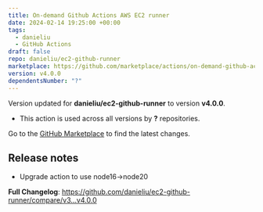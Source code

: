 ```yaml
---
title: On-demand Github Actions AWS EC2 runner
date: 2024-02-14 19:25:00 +00:00
tags:
  - danieliu
  - GitHub Actions
draft: false
repo: danieliu/ec2-github-runner
marketplace: https://github.com/marketplace/actions/on-demand-github-actions-aws-ec2-runner
version: v4.0.0
dependentsNumber: "?"
---
```



Version updated for **danieliu/ec2-github-runner** to version **v4.0.0**.
- This action is used across all versions by **?** repositories.

Go to the [GitHub Marketplace](https://github.com/marketplace/actions/on-demand-github-actions-aws-ec2-runner) to find the latest changes.

## Release notes

* Upgrade action to use node16->node20

**Full Changelog**: https://github.com/danieliu/ec2-github-runner/compare/v3...v4.0.0
